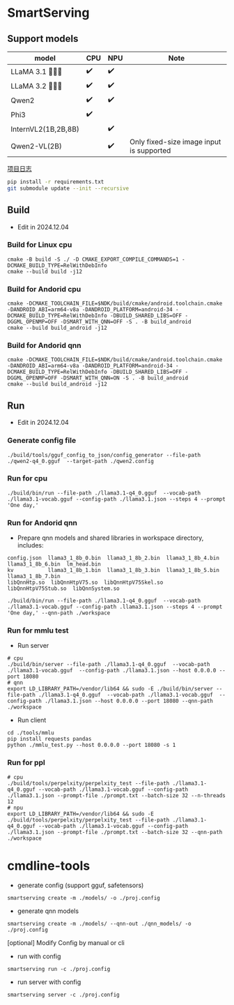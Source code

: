# SmartServing

## Support models
| model    | CPU      | NPU      |Note      |
|----------|----------|----------|----------|
| LLaMA 3.1 🦙🦙🦙  | ✔️    | ✔️    |    |
| LLaMA 3.2 🦙🦙🦙  | ✔️    | ✔️    |   |
| Qwen2  | ✔️    | ✔️    |    |
| Phi3  | ✔️    |     |    |
| InternVL2(1B,2B,8B) |     |✔️    |    |
| Qwen2-VL(2B) |   | ✔️   | Only fixed-size image input is supported    |


[项目日志](https://ipads.se.sjtu.edu.cn:1312/smartserving/smartserving/-/wikis/%E9%A1%B9%E7%9B%AE%E6%97%A5%E5%BF%97)



```bash
pip install -r requirements.txt
git submodule update --init --recursive
```

## Build
- Edit in 2024.12.04

### Build for Linux cpu 
```
cmake -B build -S ./ -D CMAKE_EXPORT_COMPILE_COMMANDS=1 -DCMAKE_BUILD_TYPE=RelWithDebInfo
cmake --build build -j12
```

### Build for Andorid cpu
```
cmake -DCMAKE_TOOLCHAIN_FILE=$NDK/build/cmake/android.toolchain.cmake -DANDROID_ABI=arm64-v8a -DANDROID_PLATFORM=android-34 -DCMAKE_BUILD_TYPE=RelWithDebInfo -DBUILD_SHARED_LIBS=OFF -DGGML_OPENMP=OFF -DSMART_WITH_QNN=OFF -S . -B build_android
cmake --build build_android -j12
```

### Build for Andorid qnn
```
cmake -DCMAKE_TOOLCHAIN_FILE=$NDK/build/cmake/android.toolchain.cmake -DANDROID_ABI=arm64-v8a -DANDROID_PLATFORM=android-34 -DCMAKE_BUILD_TYPE=RelWithDebInfo -DBUILD_SHARED_LIBS=OFF -DGGML_OPENMP=OFF -DSMART_WITH_QNN=ON -S . -B build_android
cmake --build build_android -j12
```

## Run
- Edit in 2024.12.04

### Generate config file
```
./build/tools/gguf_config_to_json/config_generator --file-path ./qwen2-q4_0.gguf  --target-path ./qwen2.config
```

### Run for cpu
```
./build/bin/run --file-path ./llama3.1-q4_0.gguf  --vocab-path ./llama3.1-vocab.gguf --config-path ./llama3.1.json --steps 4 --prompt 'One day,'
```

### Run for Andorid qnn
- Prepare qnn models and shared libraries in workspace directory, includes:
```
config.json  llama3_1_8b_0.bin  llama3_1_8b_2.bin  llama3_1_8b_4.bin  llama3_1_8b_6.bin  lm_head.bin
kv           llama3_1_8b_1.bin  llama3_1_8b_3.bin  llama3_1_8b_5.bin  llama3_1_8b_7.bin
libQnnHtp.so  libQnnHtpV75.so  libQnnHtpV75Skel.so  libQnnHtpV75Stub.so  libQnnSystem.so
```
```
./build/bin/run --file-path ./llama3.1-q4_0.gguf  --vocab-path ./llama3.1-vocab.gguf --config-path .llama3.1.json --steps 4 --prompt 'One day,' --qnn-path ./workspace
```

### Run for mmlu test
- Run server
```
# cpu
./build/bin/server --file-path ./llama3.1-q4_0.gguf  --vocab-path ./llama3.1-vocab.gguf  --config-path ./llama3.1.json --host 0.0.0.0 --port 18080
# qnn
export LD_LIBRARY_PATH=/vendor/lib64 && sudo -E ./build/bin/server --file-path ./llama3.1-q4_0.gguf  --vocab-path ./llama3.1-vocab.gguf  --config-path ./llama3.1.json --host 0.0.0.0 --port 18080 --qnn-path ./workspace
```
- Run client
```
cd ./tools/mmlu
pip install requests pandas
python ./mmlu_test.py --host 0.0.0.0 --port 18080 -s 1
```

### Run for ppl
```
# cpu
./build/tools/perpelxity/perpelxity_test --file-path ./llama3.1-q4_0.gguf --vocab-path ./llama3.1-vocab.gguf --config-path ./llama3.1.json --prompt-file ./prompt.txt --batch-size 32 --n-threads 12
# npu
export LD_LIBRARY_PATH=/vendor/lib64 && sudo -E ./build/tools/perpelxity/perpelxity_test --file-path ./llama3.1-q4_0.gguf --vocab-path ./llama3.1-vocab.gguf --config-path ./llama3.1.json --prompt-file ./prompt.txt --batch-size 32 --qnn-path ./workspace
```

# cmdline-tools
- generate config (support gguf, safetensors)
```
smartserving create -m ./models/ -o ./proj.config
```
- generate qnn models
```
smartserving create -m ./models/ --qnn-out ./qnn_models/ -o ./proj.config
```
[optional] Modify Config by manual or cli
- run with config
```
smartserving run -c ./proj.config
```
- run server with config
```
smartserving server -c ./proj.config
```